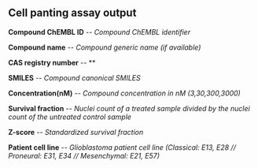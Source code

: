 ## Cell panting assay output ##

**Compound ChEMBL ID** -- *Compound ChEMBL identifier*

**Compound name** -- *Compound generic name (if available)*

**CAS registry number** -- **

**SMILES** -- *Compound canonical SMILES*

**Concentration(nM)** -- *Compound concentration in nM (3,30,300,3000)*

**Survival fraction** -- *Nuclei count of a treated sample divided by the nuclei count of the untreated control sample*

**Z-score** -- *Standardized survival fraction*

**Patient cell line** -- *Glioblastoma patient cell line (Classical: E13, E28 // Proneural: E31, E34 // Mesenchymal: E21, E57)*
